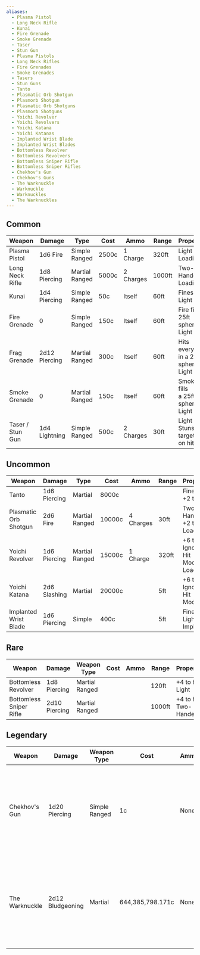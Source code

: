 ```yaml
---
aliases:
  - Plasma Pistol
  - Long Neck Rifle
  - Kunai
  - Fire Grenade
  - Smoke Grenade
  - Taser
  - Stun Gun
  - Plasma Pistols
  - Long Neck Rifles
  - Fire Grenades
  - Smoke Grenades
  - Tasers
  - Stun Guns
  - Tanto
  - Plasmatic Orb Shotgun
  - Plasmorb Shotgun
  - Plasmatic Orb Shotguns
  - Plasmorb Shotguns
  - Yoichi Revolver
  - Yoichi Revolvers
  - Yoichi Katana
  - Yoichi Katanas
  - Implanted Wrist Blade
  - Implanted Wrist Blades
  - Bottomless Revolver
  - Bottomless Revolvers
  - Bottomless Sniper Rifle
  - Bottomless Sniper Rifles
  - Chekhov's Gun
  - Chekhov's Guns
  - The Warknuckle
  - Warknuckle
  - Warknuckles
  - The Warknuckles
---
```

## Common
| Weapon              | Damage            | Type              | Cost  | Ammo         | Range  | Properties                                   |
| ------------------- | ----------------- | ----------------- | ----- | ------------ | ------ | -------------------------------------------- |
| Plasma<br>Pistol    | 1d6 Fire          | Simple<br>Ranged  | 2500c | 1 Charge     | 320ft  | Light<br>Loading                             |
| Long Neck<br>Rifle  | 1d8<br>Piercing   | Martial<br>Ranged | 5000c | 2 Charges    | 1000ft | Two-Handed<br>Loading                        |
| Kunai               | 1d4<br>Piercing   | Simple<br>Ranged  | 50c   | Itself       | 60ft   | Finesse<br>Light                             |
| Fire <br>Grenade    | 0                 | Simple<br>Ranged  | 150c  | Itself       | 60ft   | Fire fills a<br>25ft sphere<br>Light         |
| Frag<br>Grenade     | 2d12<br>Piercing  | Martial<br>Ranged | 300c  | Itself       | 60ft   | Hits everything<br>in a 25ft sphere<br>Light |
| Smoke<br>Grenade    | 0                 | Martial<br>Ranged | 150c  | Itself       | 60ft   | Smoke fills<br>a 25ft sphere<br>Light        |
| Taser /<br>Stun Gun | 1d4 <br>Lightning | Simple<br>Ranged  | 500c  | 2<br>Charges | 30ft   | Light<br>Stuns targets<br>on hit.            |

## Uncommon
| Weapon                      | Damage          | Type              | Cost   | Ammo      | Range | Properties                                           |
| --------------------------- | --------------- | ----------------- | ------ | --------- | ----- | ---------------------------------------------------- |
| Tanto                       | 1d6<br>Piercing | Martial           | 8000c  |           |       | Finesse<br>+2 to hit                                 |
| Plasmatic<br>Orb<br>Shotgun | 2d6<br>Fire     | Martial<br>Ranged | 10000c | 4 Charges | 30ft  | Two-Handed<br>+2 to hit<br>Loading                   |
| Yoichi<br>Revolver          | 1d6<br>Piercing | Martial<br>Ranged | 15000c | 1 Charge  | 320ft | +6 to hit<br>Ignores<br>Hit <br>Modifiers<br>Loading |
| Yoichi<br>Katana            | 2d6<br>Slashing | Martial           | 20000c |           | 5ft   | +6 to hit<br>Ignores<br>Hit <br>Modifiers            |
| Implanted<br>Wrist<br>Blade | 1d6<br>Piercing | Simple            | 400c   |           | 5ft   | Finesse<br>Light <br>Implant                         |

## Rare
| Weapon                        | Damage           | Weapon Type       | Cost | Ammo | Range  | Properties              |
| ----------------------------- | ---------------- | ----------------- | ---- | ---- | ------ | ----------------------- |
| Bottomless<br>Revolver        | 1d8<br>Piercing  | Martial<br>Ranged |      |      | 120ft  | +4 to hit<br>Light      |
| Bottomless<br>Sniper<br>Rifle | 2d10<br>Piercing | Martial<br>Ranged |      |      | 1000ft | +4 to hit<br>Two-Handed |

## Legendary
| Weapon         | Damage           | Weapon Type      | Cost             | Ammo | Range | Properties                                                                                                                                   |
| -------------- | ---------------- | ---------------- | ---------------- | ---- | ----- | -------------------------------------------------------------------------------------------------------------------------------------------- |
| Chekhov's Gun  | 1d20<br>Piercing | Simple<br>Ranged | 1c               | None | 320ft | Loads when observed, <br>then waits for a <br>dramatic moment to fire <br>without the consent of <br>its user. DC16 WIS to <br>stop the gun. |
| The Warknuckle | 2d12 Bludgeoning | Martial          | 644,385,798.171c | None | 10ft  | Heavy (25+)<br>Weighs 947lbs<br><br>Versatile (+2d10 bludgeoning)<br><br>Surge (+6d10 force) (one use per day)                               |
